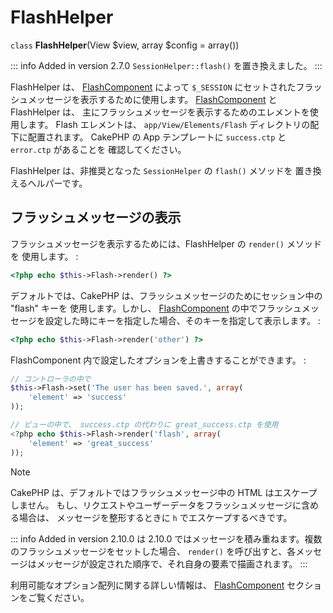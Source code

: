 # FlashHelper

`class` **FlashHelper**(View $view, array $config = array())

::: info Added in version 2.7.0
`SessionHelper::flash()` を置き換えました。
:::

FlashHelper は、 [FlashComponent](../../core-libraries/components/flash) によって
`$_SESSION` にセットされたフラッシュメッセージを表示するために使用します。
[FlashComponent](../../core-libraries/components/flash) と FlashHelper は、
主にフラッシュメッセージを表示するためのエレメントを使用します。 Flash エレメントは、
`app/View/Elements/Flash` ディレクトリの配下に配置されます。
CakePHP の App テンプレートに `success.ctp` と `error.ctp` があることを
確認してください。

FlashHelper は、非推奨となった `SessionHelper` の `flash()` メソッドを
置き換えるヘルパーです。

## フラッシュメッセージの表示

フラッシュメッセージを表示するためには、FlashHelper の `render()` メソッドを
使用します。 :

``` php
<?php echo $this->Flash->render() ?>
```

デフォルトでは、CakePHP は、フラッシュメッセージのためにセッション中の "flash" キーを
使用します。しかし、 [FlashComponent](../../core-libraries/components/flash)
の中でフラッシュメッセージを設定した時にキーを指定した場合、そのキーを指定して表示します。 :

``` php
<?php echo $this->Flash->render('other') ?>
```

FlashComponent 内で設定したオプションを上書きすることができます。 :

``` php
// コントローラの中で
$this->Flash->set('The user has been saved.', array(
    'element' => 'success'
));

// ビューの中で、 success.ctp の代わりに great_success.ctp を使用
<?php echo $this->Flash->render('flash', array(
    'element' => 'great_success'
));
```

> [!NOTE]
> CakePHP は、デフォルトではフラッシュメッセージ中の HTML はエスケープしません。
> もし、リクエストやユーザーデータをフラッシュメッセージに含める場合は、
> メッセージを整形するときに `h` でエスケープするべきです。

::: info Added in version 2.10.0
は 2.10.0 ではメッセージを積み重ねます。複数のフラッシュメッセージをセットした場合、 `render()` を呼び出すと、各メッセージはメッセージが設定された順序で、それ自身の要素で描画されます。
:::

利用可能なオプション配列に関する詳しい情報は、
[FlashComponent](../../core-libraries/components/flash) セクションをご覧ください。
